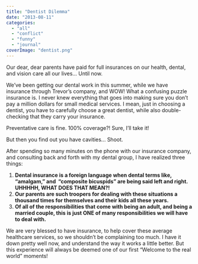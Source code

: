 ```yaml
---
title: "Dentist Dilemma"
date: "2013-08-11"
categories: 
  - "all"
  - "conflict"
  - "funny"
  - "journal"
coverImage: "dentist.png"
---
```


Our dear, dear parents have paid for full insurances on our health, dental, and vision care all our lives... Until now.

We’ve been getting our dental work in this summer, while we have insurance through Trevor’s company, and WOW! What a confusing puzzle insurance is. I never knew everything that goes into making sure you don’t pay a million dollars for small medical services. I mean, just in choosing a dentist, you have to carefully choose a great dentist, while also double-checking that they carry your insurance.

Preventative care is fine. 100% coverage?! Sure, I’ll take it!

But then you find out you have cavities... Shoot.

After spending so many minutes on the phone with our insurance company, and consulting back and forth with my dental group, I have realized three things:

1. **Dental insurance is a foreign language when dental terms like, “amalgam,” and  “composite bicuspids” are being said left and right. UHHHHH, WHAT DOES THAT MEAN?!**
2. **Our parents are such troopers for dealing with these situations a thousand times for themselves and their kids all these years.**
3. **Of all of the responsibilities that come with being an adult, and being a married couple, this is just ONE of many responsibilities we will have to deal with.**

We are very blessed to have insurance, to help cover these average healthcare services, so we shouldn’t be complaining too much. I have it down pretty well now, and understand the way it works a little better. But this experience will always be deemed one of our first “Welcome to the real world” moments!
